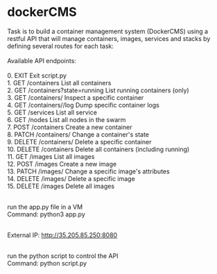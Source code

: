 # dockerCMS

Task is to build a container management system (DockerCMS) using a restful API that will manage containers, images, services and stacks by defining several routes for each task:
<br><br>
Available API endpoints:<br><br>
	0. EXIT					Exit script.py<br>
        1. GET /containers                      List all containers<br>
        2. GET /containers?state=running        List running containers (only)<br>
        3. GET /containers/<id>                 Inspect a specific container<br>
        4. GET /containers/<id>/log             Dump specific container logs<br>
        5. GET /services                        List all service<br>
        6. GET /nodes                           List all nodes in the swarm<br>
        7. POST /containers                     Create a new container<br>
        8. PATCH /containers/<id>               Change a container's state<br>
        9. DELETE /containers/<id>              Delete a specific container<br>
        10. DELETE /containers                  Delete all containers (including running)<br>
        11. GET /images                         List all images<br>
        12. POST /images                        Create a new image<br>
        13. PATCH /images/<id>                  Change a specific image's attributes<br>
        14. DELETE /images/<id>                 Delete a specific image<br>
        15. DELETE /images                      Delete all images<br><br>

run the app.py file in a VM <br>
Command: python3 app.py<br><br>

External IP: http://35.205.85.250:8080<br><br>

run the python script to control the API<br>
Command: python script.py

